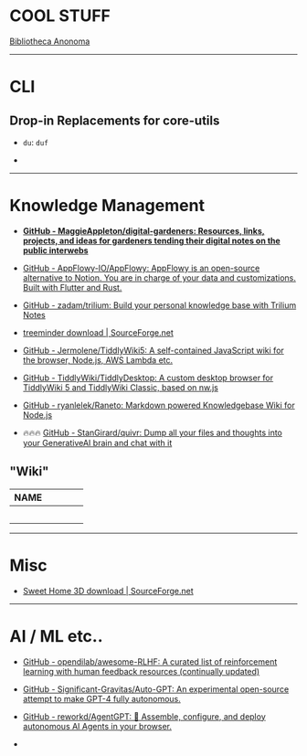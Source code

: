 # COOL STUFF

[Bibliotheca Anonoma](https://wiki.bibanon.org/Main_Page)

---

# CLI

## Drop-in Replacements for core-utils

- `du`: `duf`

- 

----

# Knowledge Management

- **[GitHub - MaggieAppleton/digital-gardeners: Resources, links, projects, and ideas for gardeners tending their digital notes on the public interwebs](https://github.com/MaggieAppleton/digital-gardeners)**

- [GitHub - AppFlowy-IO/AppFlowy: AppFlowy is an open-source alternative to Notion. You are in charge of your data and customizations. Built with Flutter and Rust.](https://github.com/AppFlowy-IO/AppFlowy)

- [GitHub - zadam/trilium: Build your personal knowledge base with Trilium Notes](https://github.com/zadam/trilium)

- [treeminder download | SourceForge.net](https://sourceforge.net/projects/treeminder/)

- [GitHub - Jermolene/TiddlyWiki5: A self-contained JavaScript wiki for the browser, Node.js, AWS Lambda etc.](https://github.com/Jermolene/TiddlyWiki5)

- [GitHub - TiddlyWiki/TiddlyDesktop: A custom desktop browser for TiddlyWiki 5 and TiddlyWiki Classic, based on nw.js](https://github.com/TiddlyWiki/TiddlyDesktop)

- [GitHub - ryanlelek/Raneto: Markdown powered Knowledgebase Wiki for Node.js](https://github.com/ryanlelek/Raneto)

- 🔥🔥🔥 [GitHub - StanGirard/quivr: Dump all your files and thoughts into your GenerativeAI brain and chat with it](https://github.com/StanGirard/quivr) 

## "Wiki"

| **NAME** |     |     |     |     |
| -------- | --- | --- | --- | --- |
|          |     |     |     |     |
|          |     |     |     |     |
|          |     |     |     |     |
|          |     |     |     |     |
|          |     |     |     |     |

---

# Misc

- [Sweet Home 3D download | SourceForge.net](https://sourceforge.net/projects/sweethome3d/)

---

# AI / ML etc..

- [GitHub - opendilab/awesome-RLHF: A curated list of reinforcement learning with human feedback resources (continually updated)](https://github.com/opendilab/awesome-RLHF)

- [GitHub - Significant-Gravitas/Auto-GPT: An experimental open-source attempt to make GPT-4 fully autonomous.](https://github.com/Significant-Gravitas/Auto-GPT)

- [GitHub - reworkd/AgentGPT: 🤖 Assemble, configure, and deploy autonomous AI Agents in your browser.](https://github.com/reworkd/AgentGPT)

- 
